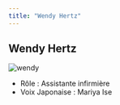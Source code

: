 ```yaml
---
title: "Wendy Hertz"
---
```


Wendy Hertz
-----------

![wendy](/images/stories/saga/gundamage/persos/wendy.png)
- Rôle : Assistante infirmière  
- Voix Japonaise : Mariya Ise

